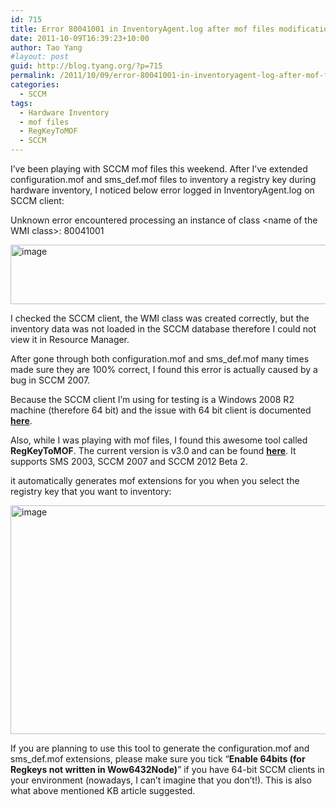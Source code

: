 ```yaml
---
id: 715
title: Error 80041001 in InventoryAgent.log after mof files modifications
date: 2011-10-09T16:39:23+10:00
author: Tao Yang
#layout: post
guid: http://blog.tyang.org/?p=715
permalink: /2011/10/09/error-80041001-in-inventoryagent-log-after-mof-files-modifications/
categories:
  - SCCM
tags:
  - Hardware Inventory
  - mof files
  - RegKeyToMOF
  - SCCM
---
```

I’ve been playing with SCCM mof files this weekend. After I’ve extended configuration.mof and sms_def.mof files to inventory a registry key during hardware inventory, I noticed below error logged in InventoryAgent.log on SCCM client:

Unknown error encountered processing an instance of class &lt;name of the WMI class&gt;: 80041001

<a href="http://blog.tyang.org/wp-content/uploads/2011/10/image10.png"><img style="background-image: none; padding-left: 0px; padding-right: 0px; display: inline; padding-top: 0px; border: 0px;" title="image" src="http://blog.tyang.org/wp-content/uploads/2011/10/image_thumb10.png" alt="image" width="580" height="95" border="0" /></a>

I checked the SCCM client, the WMI class was created correctly, but the inventory data was not loaded in the SCCM database therefore I could not view it in Resource Manager.

After gone through both configuration.mof and sms_def.mof many times made sure they are 100% correct, I found this error is actually caused by a bug in SCCM 2007.

Because the SCCM client I’m using for testing is a Windows 2008 R2 machine (therefore 64 bit) and the issue with 64 bit client is documented <a title="KB2617545" href="http://support.microsoft.com/kb/2617545"><strong>here</strong></a>.

Also, while I was playing with mof files, I found this awesome tool called <strong>RegKeyToMOF</strong>. The current version is v3.0 and can be found <a title="RegKeyToMOF v3.0 download" href="http://myitforum.com/cs2/files/folders/proddocs/entry152945.aspx"><strong>here</strong></a>. It supports SMS 2003, SCCM 2007 and SCCM 2012 Beta 2.

it automatically generates mof extensions for you when you select the registry key that you want to inventory:

<a href="http://blog.tyang.org/wp-content/uploads/2011/10/image11.png"><img style="background-image: none; padding-left: 0px; padding-right: 0px; display: inline; padding-top: 0px; border: 0px;" title="image" src="http://blog.tyang.org/wp-content/uploads/2011/10/image_thumb11.png" alt="image" width="580" height="366" border="0" /></a>

If you are planning to use this tool to generate the configuration.mof and sms_def.mof extensions, please make sure you tick “<strong>Enable 64bits (for Regkeys not written in Wow6432Node)</strong>” if you have 64-bit SCCM clients in your environment (nowadays, I can’t imagine that you don’t!). This is also what above mentioned KB article suggested.